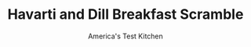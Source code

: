 ---
layout: ../../layouts/MarkdownPostLayout.astro
title: Havarti and Dill Breakfast Scramble
author: America's Test Kitchen
pubDate: 2023-03-15
description: "The secret to no-fuss scrambled eggs is not what you put in them—it’s what you leave out."
image_url: https://res.cloudinary.com/hksqkdlah/image/upload/ar_1:1,c_fill,dpr_2.0,f_auto,fl_lossy.progressive.strip_profile,g_faces:auto,q_auto:low,w_344/25084_sfs-havarti-dill-scrambled-eggs-15
tags: ["Main Courses","Cheese","Eggs","Quick","Breakfast & Brunch"]
calories: 654
protein: 22
carbohydrates: 1
fats: 
fiber: 
ingredients: ["5 , large eggs",", Salt and pepper","1 tablespoon, unsalted butter","2 ounces, Havarti cheese, shredded (1/2 cup)","1 1/2 teaspoons, minced fresh dill"]
serves: 2
time: "15 minutes"
instructions: ["Beat eggs, 1/4 teaspoon salt, and 1/8 teaspoon pepper with fork in bowl until eggs are thoroughly combined and mixture is pure yellow; do not overbeat.","Melt butter in 10-inch nonstick skillet over medium-high heat, swirling to coat pan. Add egg mixture and, using heat-resistant rubber spatula, constantly and firmly scrape along bottom and sides of skillet until eggs begin to clump and spatula leaves trail on bottom of skillet, 1 1/2 to 2 1/2 minutes.","Reduce heat to low and add Havarti and dill. Gently but constantly fold eggs until clumped and slightly wet, 30 to 60 seconds. Immediately transfer eggs to warmed plates and season with salt and pepper to taste. Serve immediately."]
nutrition: ["200 mg Potassium","391 mg Phosphorus","272 mg Calcium","2 mg Iron","19 mg Magnesium","391 mg Sodium","2 mg Zinc","25 g Fat","8 g Monounsaturated","2 g Polyunsaturated","2 µg Vitamin D","509 mg Cholesterol","12 g Saturated","64 µg Folate (food)","1 µg Vitamin K","108 g Water","1 g Carbs","64 µg Folate equivalent (total)","22 g Protein","1 mg Vitamin E","1 µg Vitamin B12","319 µg Vitamin A","327 kcal Energy","654 calories"]
notes: "It is important to follow visual cues, as pan thickness will affect cooking times. If using an electric stove, heat one burner on low heat and a second on medium-high heat; move the skillet between burners when it’s time to adjust the heat."
---